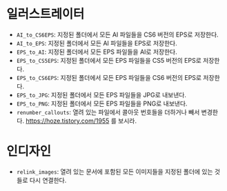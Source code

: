 # 일러스트레이터

* `AI_to_CS6EPS`: 지정된 폴더에서 모든 AI 파일들을 CS6 버전의 EPS로 저장한다.
* `AI_to_EPS`: 지정된 폴더에서 모든 AI 파일들을 EPS로 저장한다.
* `EPS_to_AI`: 지정된 폴더에서 모든 EPS 파일들을 AI로 저장한다.
* `EPS_to_CS5EPS`: 지정된 폴더에서 모든 EPS 파일들을 CS5 버전의 EPS로 저장한다.
* `EPS_to_CS6EPS`: 지정된 폴더에서 모든 EPS 파일들을 CS6 버전의 EPS로 저장한다.
* `EPS_to_JPG`: 지정된 폴더에서 모든 EPS 파일들을 JPG로 내보낸다.
* `EPS_to_PNG`: 지정된 폴더에서 모든 EPS 파일들을 PNG로 내보낸다.
* `renumber_callouts`: 열려 있는 파일에서 콜아웃 번호들을 더하거나 빼서 변경한다. https://hoze.tistory.com/1955 를 보시라.

# 인디자인

* `relink_images`: 열려 있는 문서에 포함된 모든 이미지들을 지정된 폴더에 있는 것들로 다시 연결한다.
